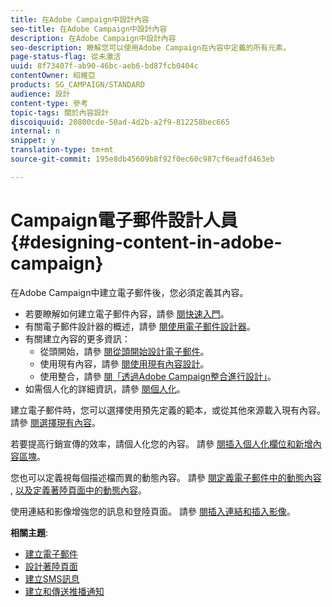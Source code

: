 ```yaml
---
title: 在Adobe Campaign中設計內容
seo-title: 在Adobe Campaign中設計內容
description: 在Adobe Campaign中設計內容
seo-description: 瞭解您可以使用Adobe Campaign在內容中定義的所有元素。
page-status-flag: 從未激活
uuid: 8f73407f-ab90-46bc-aeb6-bd87fcb0404c
contentOwner: 紹維亞
products: SG_CAMPAIGN/STANDARD
audience: 設計
content-type: 參考
topic-tags: 關於內容設計
discoiquuid: 20800cde-50ad-4d2b-a2f9-812258bec665
internal: n
snippet: y
translation-type: tm+mt
source-git-commit: 195e8db45609b8f92f0ec60c987cf6eadfd463eb

---
```



# Campaign電子郵件設計人員{#designing-content-in-adobe-campaign}

在Adobe Campaign中建立電子郵件後，您必須定義其內容。

<!--The Email Designer has more features than the Legacy Editor and is backward compatible.-->

* 若要瞭解如何建立電子郵件內容，請參 [閱快速入門](../../designing/using/quick-start.md)。
* 有關電子郵件設計器的概述，請參 [閱使用電子郵件設計器](../../designing/using/overview.md)。
* 有關建立內容的更多資訊：
   * 從頭開始，請參 [閱從頭開始設計電子郵件](../../designing/using/designing-from-scratch.md)。
   * 使用現有內容，請參 [閱使用現有內容設計](../../designing/using/using-existing-content.md)。
   * 使用整合，請參 [閱「透過Adobe Campaign整合進行設計」](../../designing/using/using-integrations.md)。
* 如需個人化的詳細資訊，請參 [閱個人化](../../designing/using/personalization.md)。

建立電子郵件時，您可以選擇使用預先定義的範本，或從其他來源載入現有內容。 請參 [閱選擇現有內容](../../designing/using/using-existing-content.md#selecting-an-existing-content)。

若要提高行銷宣傳的效率，請個人化您的內容。 請參 [閱插入個人化欄位](../../designing/using/personalization.md#inserting-a-personalization-field)[和新增內容區塊](../../designing/using/personalization.md#adding-a-content-block)。

您也可以定義視每個描述檔而異的動態內容。 請參 [閱定義電子郵件中的動態內容](../../designing/using/personalization.md#defining-dynamic-content-in-an-email) , [以及定義著陸頁面中的動態內容](../../channels/using/defining-dynamic-content-in-a-landing-page.md)。

使用連結和影像增強您的訊息和登陸頁面。 請參 [閱插入連結](../../designing/using/links.md#inserting-a-link)[和插入影像](../../designing/using/images.md#inserting-images)。

**相關主題**:

* [建立電子郵件](../../channels/using/creating-an-email.md)
* [設計著陸頁面](../../channels/using/designing-a-landing-page.md)
* [建立SMS訊息](../../channels/using/creating-an-sms-message.md)
* [建立和傳送推播通知](../../channels/using/preparing-and-sending-a-push-notification.md)
